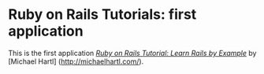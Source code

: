 # Ruby on Rails Tutorials: first application

This is the first application
[*Ruby on Rails Tutorial: Learn Rails by Example*](http://railstutorial.org/)
by [Michael Hartl] (http://michaelhartl.com/).
